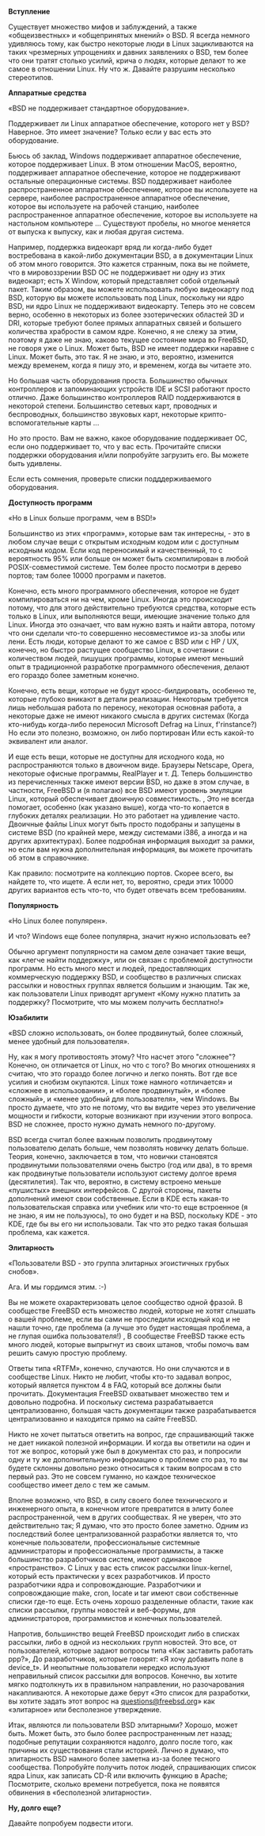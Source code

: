 **Вступление**

Существует множество мифов и заблуждений, а также «общеизвестных» и «общепринятых мнений» о BSD. Я всегда немного удивляюсь тому, как быстро некоторые люди в Linux зацикливаются на таких чрезмерных упрощениях и давних заявлениях о BSD, тем более что они тратят столько усилий, крича о людях, которые делают то же самое в отношении Linux. Ну что ж. Давайте разрушим несколько стереотипов.

**Аппаратные средства**

«BSD не поддерживает стандартное оборудование».

Поддерживает ли Linux аппаратное обеспечение, которого нет у BSD? Наверное. Это имеет значение? Только если у вас есть это оборудование.

Бьюсь об заклад, Windows поддерживает аппаратное обеспечение, которое поддерживает Linux. В этом отношении MacOS, вероятно, поддерживает аппаратное обеспечение, которое не поддерживают остальные операционные системы. BSD поддерживает наиболее распространенное аппаратное обеспечение, которое вы используете на сервере, наиболее распространенное аппаратное обеспечение, которое вы используете на рабочей станцию, наиболее распространенное аппаратное обеспечение, которое вы используете на настольном компьютере ... Существуют пробелы, но многое меняется от выпуска к выпуску, как и любая другая система.

Например, поддержка видеокарт вряд ли когда-либо будет востребована в какой-либо документации BSD, а в документации Linux об этом много говорится. Это кажется странным, пока вы не поймете, что в мировоззрении BSD ОС не поддерживает ни одну из этих видеокарт; есть X Window, который представляет собой отдельный пакет. Таким образом, вы можете использовать любую видеокарту под BSD, которую вы можете использовать под Linux, поскольку ни ядро BSD, ни ядро Linux не поддерживают видеокарту. Теперь это не совсем верно, особенно в некоторых из более эзотерических областей 3D и DRI, которые требуют более прямых аппаратных связей и большего количества храбрости в самом ядре. Конечно, я не слежу за этим, поэтому я даже не знаю, каково текущее состояние мира во FreeBSD, не говоря уже о Linux. Может быть, BSD не имеет поддержки наравне с Linux. Может быть, это так. Я не знаю, и это, вероятно, изменится между временем, когда я пишу это, и временем, когда вы читаете это.

Но большая часть оборудования проста. Большинство обычных контроллеров и запоминающих устройств IDE и SCSI работают просто отлично. Даже большинство контроллеров RAID поддерживаются в некоторой степени. Большинство сетевых карт, проводных и беспроводных, большинство звуковых карт, некоторые крипто-вспомогательные карты ...

Но это просто. Вам не важно, какое оборудование поддерживает ОС, если оно поддерживает то, что у вас есть. Прочитайте списки поддержки оборудования и/или попробуйте загрузить его. Вы можете быть удивлены.

Если есть сомнения, проверьте списки подддерживаемого оборудования.

**Доступность программ**

«Но в Linux больше программ, чем в BSD!»

Большинство из этих «программ», которые вам так интересны, - это в любом случае вещи с открытым исходным кодом или с доступным исходным кодом. Если код переносимый и качественный, то с вероятность 95% или больше он может быть скомпилирован в любой POSIX-совместимой системе. Тем более просто посмотри в дерево портов; там более 10000 программ и пакетов.

Конечно, есть много программного обеспечения, которое не будет компилироваться ни на чем, кроме Linux. Иногда это происходит потому, что для этого действительно требуются средства, которые есть только в Linux, или выполняются вещи, имеющие значение только для Linux. Иногда это означает, что вам нужно взять и найти автора, потому что они сделали что-то совершенно несовместимое из-за злобы или лени. Есть люди, которые делают то же самое с BSD или с HP / UX, конечно, но быстро растущее сообщество Linux, в сочетании с количеством людей, пишущих программы, которые имеют меньший опыт в традиционной разработке программного обеспечения, делают его гораздо более заметным конечно.

Конечно, есть вещи, которые не будут кросс-билдировать, особенно те, которые глубоко вникают в детали реализации. Некоторым требуется лишь небольшая работа по переносу, некоторая основная работа, а некоторые даже не имеют никакого смысла в других системах (Когда кто-нибудь когда-либо переносил Microsoft Defrag на Linux, f'rinstance?) Но если это полезно, возможно, он либо портирован Или есть какой-то эквивалент или аналог.

И еще есть вещи, которые не доступны для исходного кода, но распространяются только в двоичном виде. Браузеры Netscape, Opera, некоторые офисные программы, RealPlayer и т. Д. Теперь большинство из перечисленных также имеют версии BSD, но даже в этом случае, в частности, FreeBSD и (я полагаю) все BSD имеют уровень эмуляции Linux, который обеспечивает двоичную совместимость. , Это не всегда помогает, особенно (как указано выше), когда что-то копается в глубоких деталях реализации. Но это работает на удивление часто. Двоичные файлы Linux могут быть просто подобраны и запущены в системе BSD (по крайней мере, между системами i386, а иногда и на других архитектурах). Более подробная информация выходит за рамки, но если вам нужна дополнительная информация, вы можете прочитать об этом в справочнике.

Как правило: посмотрите на коллекцию портов. Скорее всего, вы найдете то, что ищете. А если нет, то, вероятно, среди этих 10000 других вариантов есть что-то, что будет отвечать всем требованиям.

**Популярность**

«Но Linux более популярен».

И что? Windows еще более популярна, значит нужно использовать ее?

Обычно аргумент популярности на самом деле означает такие вещи, как «легче найти поддержку», или он связан с проблемой доступности программ. Но есть много мест и людей, предоставляющих коммерческую поддержку BSD, и сообщество в различных списках рассылки и новостных группах является большим и знающим. Так же, как пользователи Linux приводят аргумент «Кому нужно платить за поддержку? Посмотрите, что мы можем получить бесплатно!»

**Юзабилити**

«BSD сложно использовать, он более продвинутый, более сложный, менее удобный для пользователя».

Ну, как я могу противостоять этому? Что насчет этого "сложнее"? Конечно, он отличается от Linux, но что с того? Во многих отношениях я считаю, что это гораздо более логично и легко понять. Вот где все усилия и снобизм окупаются. Linux тоже намного «отличается» и «сложнее в использовании», и «более продвинутый», и «более сложный», и «менее удобный для пользователя», чем Windows. Вы просто думаете, что это не потому, что вы видите через это увеличение мощности и гибкости, которые возникают при изучении этого вопроса. BSD не сложнее, просто нужно думать немного по-другому.

BSD всегда считал более важным позволить продвинутому пользователю делать больше, чем позволять новичку делать больше. Теория, конечно, заключается в том, что новички становятся продвинутыми пользователями очень быстро (год или два), в то время как продвинутые пользователи используют систему долгое время (десятилетия). Так что, вероятно, в систему встроено меньше «пушистых» внешних интерфейсов. С другой стороны, пакеты дополнений имеют свои собственные. Если в KDE есть какая-то пользовательская справка или учебник или что-то еще встроенное (я не знаю, я им не пользуюсь), то оно будет и на BSD, поскольку KDE - это KDE, где бы вы его ни использовали. Так что это редко такая большая проблема, как кажется.

**Элитарность**

«Пользователи BSD - это группа элитарных эгоистичных грубых снобов».

Ага. И мы гордимся этим. :-)

Вы не можете охарактеризовать целое сообщество одной фразой. В сообществе FreeBSD есть множество людей, которые не хотят слышать о вашей проблеме, если вы сами не проследили исходный код и не нашли точно, где проблема (а лучше это будет настоящая проблема, а не глупая ошибка пользователя!) , В сообществе FreeBSD также есть много людей, которые выпрыгнут из своих штанов, чтобы помочь вам решить самую простую проблему.

Ответы типа «RTFM», конечно, случаются. Но они случаются и в сообществе Linux. Никто не любит, чтобы кто-то задавал вопрос, который является пунктом 4 в FAQ, который все должны были прочитать. Документация FreeBSD охватывает множество тем и довольно подробна. И поскольку система разрабатывается централизованно, большая часть документации также разрабатывается централизованно и находится прямо на сайте FreeBSD.

Никто не хочет пытаться ответить на вопрос, где спрашивающий также не дает никакой полезной информации. И когда вы ответили на один и тот же вопрос, который уже был в документах сто раз, и попросили одну и ту же дополнительную информацию о проблеме сто раз, то вы будете склонны довольно резко относиться к таким вопросам в сто первый раз. Это не совсем гуманно, но каждое техническое сообщество имеет дело с тем же самым.

Вполне возможно, что BSD, в силу своего более технического и инженерного опыта, в конечном итоге превратится в элиту более распространенной, чем в других сообществах. Я не уверен, что это действительно так; Я думаю, что это просто более заметно. Одним из последствий более централизованной разработки является то, что конечные пользователи, профессиональные системные администраторы и профессиональные программисты, а также большинство разработчиков систем, имеют одинаковое «пространство». С Linux у вас есть список рассылки linux-kernel, который есть практически у всех разработчиков. И просто разработчики ядра и сопровождающие. Разработчики и сопровождающие make, cron, locate и tar имеют свои собственные списки где-то еще. Есть очень хорошо разделенные области, такие как списки рассылки, группы новостей и веб-форумы, для администраторов, программистов и конечных пользователей.

Напротив, большинство вещей FreeBSD происходит либо в списках рассылки, либо в одной из нескольких групп новостей. Это все, от пользователей, которые задают вопросы типа «Как заставить работать ppp?», До разработчиков, которые говорят: «Я хочу добавить поле в device_t». И неопытные пользователи нередко используют неправильный список рассылки для вопросов. Конечно, вы хотите мягко подтолкнуть их в правильном направлении, но разочарования накапливаются. А некоторые даже берут «Это список для разработки, вы хотите задать этот вопрос на questions@freebsd.org» как «элитарное» или бесполезное утверждение.

Итак, являются ли пользователи BSD элитарными? Хорошо, может быть. Может быть, это было более распространенным лет назад; подобные репутации сохраняются надолго, долго после того, как причины их существования стали историей. Лично я думаю, что элитарность BSD намного более заметна из-за более тесного сообщества. Попробуйте получить поток людей, спрашивающих список ядра Linux, как записать CD-R или включить функцию в Apache; Посмотрите, сколько времени потребуется, пока не появятся обвинения в «бесполезной элитарности».

**Ну, долго еще?**

Давайте попробуем подвести итоги.
